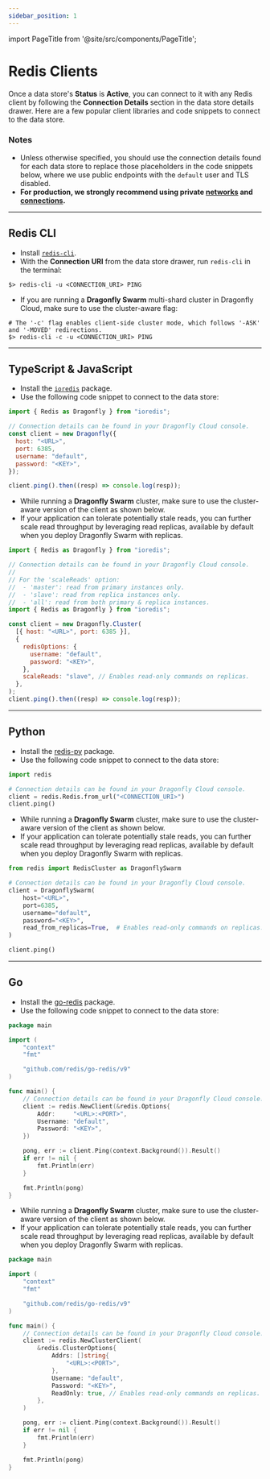 ```yaml
---
sidebar_position: 1
---
```


import PageTitle from '@site/src/components/PageTitle';

# Redis Clients

<PageTitle title="Connecting with Redis Clients | Dragonfly Cloud" />

Once a data store's **Status** is **Active**, you can connect to it with any Redis client by following the **Connection Details**
section in the data store details drawer.
Here are a few popular client libraries and code snippets to connect to the data store.

### Notes

- Unless otherwise specified, you should use the connection details found for each data store
  to replace those placeholders in the code snippets below, where we use public endpoints with the `default` user and TLS disabled.
- **For production, we strongly recommend using private [networks](../networks.md) and [connections](../connections.md).**

---

## Redis CLI

- Install [`redis-cli`](https://redis.io/docs/latest/operate/oss_and_stack/install/install-redis/).
- With the **Connection URI** from the data store drawer, run `redis-cli` in the terminal:

```shell
$> redis-cli -u <CONNECTION_URI> PING
```

- If you are running a **Dragonfly Swarm** multi-shard cluster in Dragonfly Cloud, make sure to use the cluster-aware flag:

```shell
# The '-c' flag enables client-side cluster mode, which follows '-ASK' and '-MOVED' redirections.
$> redis-cli -c -u <CONNECTION_URI> PING
```

---

## TypeScript & JavaScript

- Install the [`ioredis`](https://github.com/redis/ioredis) package.
- Use the following code snippet to connect to the data store:

```javascript
import { Redis as Dragonfly } from "ioredis";

// Connection details can be found in your Dragonfly Cloud console.
const client = new Dragonfly({
  host: "<URL>",
  port: 6385,
  username: "default",
  password: "<KEY>",
});

client.ping().then((resp) => console.log(resp));
```

- While running a **Dragonfly Swarm** cluster, make sure to use the cluster-aware version of the client as shown below.
- If your application can tolerate potentially stale reads, you can further scale read throughput by leveraging read replicas, available by default when you deploy Dragonfly Swarm with replicas.

```javascript
import { Redis as Dragonfly } from "ioredis";

// Connection details can be found in your Dragonfly Cloud console.
//
// For the 'scaleReads' option:
//  - 'master': read from primary instances only.
//  - 'slave': read from replica instances only.
//  - 'all': read from both primary & replica instances.
import { Redis as Dragonfly } from "ioredis";

const client = new Dragonfly.Cluster(
  [{ host: "<URL>", port: 6385 }],
  {
    redisOptions: {
      username: "default",
      password: "<KEY>",
    },
    scaleReads: "slave", // Enables read-only commands on replicas.
  },
);
client.ping().then((resp) => console.log(resp));
```

---

## Python

- Install the [redis-py](https://github.com/redis/redis-py) package.
- Use the following code snippet to connect to the data store:

```python
import redis

# Connection details can be found in your Dragonfly Cloud console.
client = redis.Redis.from_url("<CONNECTION_URI>")
client.ping()
```

- While running a **Dragonfly Swarm** cluster, make sure to use the cluster-aware version of the client as shown below.
- If your application can tolerate potentially stale reads, you can further scale read throughput by leveraging read replicas, available by default when you deploy Dragonfly Swarm with replicas.

```python
from redis import RedisCluster as DragonflySwarm

# Connection details can be found in your Dragonfly Cloud console.
client = DragonflySwarm(
    host="<URL>",
    port=6385,
    username="default",
    password="<KEY>",
    read_from_replicas=True,  # Enables read-only commands on replicas.
)

client.ping()
```

---

## Go

- Install the [go-redis](https://github.com/redis/go-redis) package.
- Use the following code snippet to connect to the data store:

```go
package main

import (
    "context"
    "fmt"

    "github.com/redis/go-redis/v9"
)

func main() {
    // Connection details can be found in your Dragonfly Cloud console.
    client := redis.NewClient(&redis.Options{
		Addr:     "<URL>:<PORT>",
		Username: "default",
		Password: "<KEY>",
	})

    pong, err := client.Ping(context.Background()).Result()
    if err != nil {
        fmt.Println(err)
    }

    fmt.Println(pong)
}
```

- While running a **Dragonfly Swarm** cluster, make sure to use the cluster-aware version of the client as shown below.
- If your application can tolerate potentially stale reads, you can further scale read throughput by leveraging read replicas, available by default when you deploy Dragonfly Swarm with replicas.

```go
package main

import (
	"context"
	"fmt"

	"github.com/redis/go-redis/v9"
)

func main() {
	// Connection details can be found in your Dragonfly Cloud console.
	client := redis.NewClusterClient(
		&redis.ClusterOptions{
			Addrs: []string{
				"<URL>:<PORT>",
			},
			Username: "default",
			Password: "<KEY>",
			ReadOnly: true, // Enables read-only commands on replicas.
		},
	)

	pong, err := client.Ping(context.Background()).Result()
	if err != nil {
		fmt.Println(err)
	}

	fmt.Println(pong)
}
```

